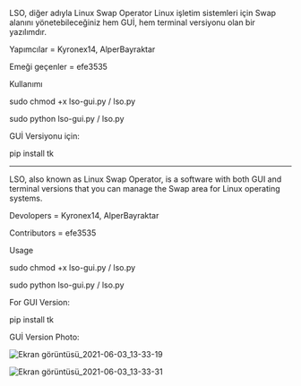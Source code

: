LSO, diğer adıyla Linux Swap Operator Linux işletim sistemleri için Swap alanını yönetebileceğiniz hem GUİ, hem terminal versiyonu olan bir yazılımdır.

Yapımcılar = Kyronex14, AlperBayraktar

Emeği geçenler = efe3535

Kullanımı

sudo chmod +x lso-gui.py / lso.py

sudo python lso-gui.py / lso.py

GUİ Versiyonu için:

pip install tk


------------------------------------------------------------------------------------------------------------------


LSO, also known as Linux Swap Operator, is a software with both GUI and terminal versions that you can manage the Swap area for Linux operating systems.

Devolopers = Kyronex14, AlperBayraktar

Contributors = efe3535


Usage

sudo chmod +x lso-gui.py / lso.py

sudo python lso-gui.py / lso.py

For GUI Version:

pip install tk


GUİ Version Photo:

![Ekran görüntüsü_2021-06-03_13-33-19](https://user-images.githubusercontent.com/85232699/120631339-713aeb00-c470-11eb-9666-35880e352169.png)

![Ekran görüntüsü_2021-06-03_13-33-31](https://user-images.githubusercontent.com/85232699/120631353-74ce7200-c470-11eb-99de-93f5d53a7a55.png)






